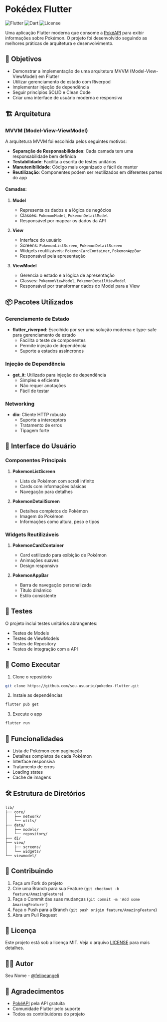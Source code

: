# Pokédex Flutter

![Flutter](https://img.shields.io/badge/Flutter-2.0.0-blue)
![Dart](https://img.shields.io/badge/Dart-2.12.0-blue)
![License](https://img.shields.io/badge/License-MIT-green)

Uma aplicação Flutter moderna que consome a [PokéAPI](https://pokeapi.co/) para exibir informações sobre Pokémon. O projeto foi desenvolvido seguindo as melhores práticas de arquitetura e desenvolvimento.

## 🎯 Objetivos

- Demonstrar a implementação de uma arquitetura MVVM (Model-View-ViewModel) em Flutter
- Utilizar gerenciamento de estado com Riverpod
- Implementar injeção de dependência
- Seguir princípios SOLID e Clean Code
- Criar uma interface de usuário moderna e responsiva

## 🏗️ Arquitetura

### MVVM (Model-View-ViewModel)

A arquitetura MVVM foi escolhida pelos seguintes motivos:

- **Separação de Responsabilidades**: Cada camada tem uma responsabilidade bem definida
- **Testabilidade**: Facilita a escrita de testes unitários
- **Manutenibilidade**: Código mais organizado e fácil de manter
- **Reutilização**: Componentes podem ser reutilizados em diferentes partes do app

#### Camadas:

1. **Model**
   - Representa os dados e a lógica de negócios
   - Classes: `PokemonModel`, `PokemonDetailModel`
   - Responsável por mapear os dados da API

2. **View**
   - Interface do usuário
   - Screens: `PokemonListScreen`, `PokemonDetailScreen`
   - Widgets reutilizáveis: `PokemonCardContainer`, `PokemonAppBar`
   - Responsável pela apresentação

3. **ViewModel**
   - Gerencia o estado e a lógica de apresentação
   - Classes: `PokemonViewModel`, `PokemonDetailViewModel`
   - Responsável por transformar dados do Model para a View

## 📦 Pacotes Utilizados

### Gerenciamento de Estado
- **flutter_riverpod**: Escolhido por ser uma solução moderna e type-safe para gerenciamento de estado
  - Facilita o teste de componentes
  - Permite injeção de dependência
  - Suporte a estados assíncronos

### Injeção de Dependência
- **get_it**: Utilizado para injeção de dependência
  - Simples e eficiente
  - Não requer anotações
  - Fácil de testar

### Networking
- **dio**: Cliente HTTP robusto
  - Suporte a interceptors
  - Tratamento de erros
  - Tipagem forte

## 🎨 Interface do Usuário

### Componentes Principais

1. **PokemonListScreen**
   - Lista de Pokémon com scroll infinito
   - Cards com informações básicas
   - Navegação para detalhes

2. **PokemonDetailScreen**
   - Detalhes completos do Pokémon
   - Imagem do Pokémon
   - Informações como altura, peso e tipos

### Widgets Reutilizáveis

1. **PokemonCardContainer**
   - Card estilizado para exibição de Pokémon
   - Animações suaves
   - Design responsivo

2. **PokemonAppBar**
   - Barra de navegação personalizada
   - Título dinâmico
   - Estilo consistente

## 🧪 Testes

O projeto inclui testes unitários abrangentes:

- Testes de Models
- Testes de ViewModels
- Testes de Repository
- Testes de integração com a API

## 🚀 Como Executar

1. Clone o repositório
```bash
git clone https://github.com/seu-usuario/pokedex-flutter.git
```

2. Instale as dependências
```bash
flutter pub get
```

3. Execute o app
```bash
flutter run
```

## 📱 Funcionalidades

- Lista de Pokémon com paginação
- Detalhes completos de cada Pokémon
- Interface responsiva
- Tratamento de erros
- Loading states
- Cache de imagens

## 🛠️ Estrutura de Diretórios

```
lib/
├── core/
│   ├── network/
│   └── utils/
├── data/
│   ├── models/
│   └── repository/
├── di/
├── view/
│   ├── screens/
│   └── widgets/
└── viewmodel/
```

## 🤝 Contribuindo

1. Faça um Fork do projeto
2. Crie uma Branch para sua Feature (`git checkout -b feature/AmazingFeature`)
3. Faça o Commit das suas mudanças (`git commit -m 'Add some AmazingFeature'`)
4. Faça o Push para a Branch (`git push origin feature/AmazingFeature`)
5. Abra um Pull Request

## 📄 Licença

Este projeto está sob a licença MIT. Veja o arquivo [LICENSE](LICENSE) para mais detalhes.

## 👨‍💻 Autor

Seu Nome - [@felipeangeli](https://github.com/seu-usuario)

## 🙏 Agradecimentos

- [PokéAPI](https://pokeapi.co/) pela API gratuita
- Comunidade Flutter pelo suporte
- Todos os contribuidores do projeto
